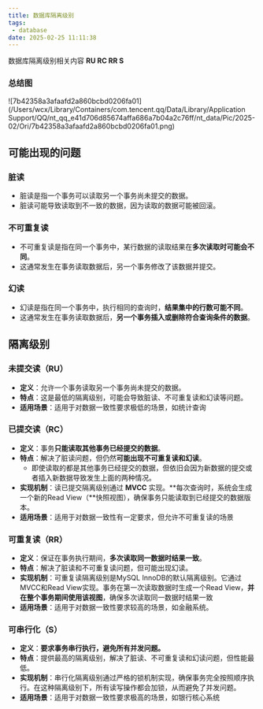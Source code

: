 ```yaml
---
title: 数据库隔离级别
tags:
 - database
date: 2025-02-25 11:11:38
---
```


数据库隔离级别相关内容 **RU RC RR S**

<!--more-->

### 总结图

![7b42358a3afaafd2a860bcbd0206fa01](/Users/wcx/Library/Containers/com.tencent.qq/Data/Library/Application Support/QQ/nt_qq_e41d706d85674affa686a7b04a2c76ff/nt_data/Pic/2025-02/Ori/7b42358a3afaafd2a860bcbd0206fa01.png)



## 可能出现的问题

### 脏读

- 脏读是指一个事务可以读取另一个事务尚未提交的数据。
- 脏读可能导致读取到不一致的数据，因为读取的数据可能被回滚。

### 不可重复读

- 不可重复读是指在同一个事务中，某行数据的读取结果在**多次读取时可能会不同**。
- 这通常发生在事务读取数据后，另一个事务修改了该数据并提交。

### 幻读

- 幻读是指在同一个事务中，执行相同的查询时，**结果集中的行数可能不同**。
- 这通常发生在事务读取数据后，**另一个事务插入或删除符合查询条件的数据**。





## 隔离级别

### 未提交读（RU）

- **定义**：允许一个事务读取另一个事务尚未提交的数据。
- **特点**：这是最低的隔离级别，可能会导致脏读、不可重复读和幻读等问题。
- **适用场景**：适用于对数据一致性要求极低的场景，如统计查询

### 已提交读（RC）

- **定义**：事务**只能读取其他事务已经提交的数据**。
- **特点**：解决了脏读问题，但仍然**可能出现不可重复读和幻读**。
  - 即使读取的都是其他事务已经提交的数据，但依旧会因为新数据的提交或者插入新数据导致发生上面的两种情况。
- **实现机制**：读已提交隔离级别通过 **MVCC** 实现。**每次查询时，系统会生成一个新的Read View（**快照视图），确保事务只能读取到已经提交的数据版本。
- **适用场景**：适用于对数据一致性有一定要求，但允许不可重复读的场景

### 可重复读（RR）

- **定义**：保证在事务执行期间，**多次读取同一数据时结果一致**。
- **特点**：解决了脏读和不可重复读问题，但可能出现幻读。
- **实现机制**：可重复读隔离级别是MySQL InnoDB的默认隔离级别。它通过MVCC和Read View实现。事务在第一次读取数据时生成一个Read View，**并在整个事务期间使用该视图**，确保多次读取同一数据时结果一致
- **适用场景**：适用于对数据一致性要求较高的场景，如金融系统。

### 可串行化（S）

- **定义**：**要求事务串行执行，避免所有并发问题。**
- **特点**：提供最高的隔离级别，解决了脏读、不可重复读和幻读问题，但性能最低。
- **实现机制**：串行化隔离级别通过严格的锁机制实现，确保事务完全按照顺序执行。在这种隔离级别下，所有读写操作都会加锁，从而避免了并发问题。
- **适用场景**：适用于对数据一致性要求极高的场景，如银行核心系统



